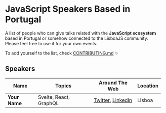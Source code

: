 # JavaScript Speakers Based in Portugal

A list of people who can give talks related with the **JavaScript ecosystem** based in Portugal or somehow connected to the LisboaJS community. Please feel free to use it for your own events.

To add yourself to the list, check [CONTRIBUTING.md](CONTRIBUTING.md) ✨

## Speakers

| Name | Topics | Around The Web | Location |
| ------------- | ------------- | ------------- | ------------- |
| **Your Name**  | Svelte, React, GraphQL | [Twitter](https://x.com/LisboaJSMeetup), [LinkedIn](https://www.linkedin.com/company/lisboajs/) | Lisboa |
